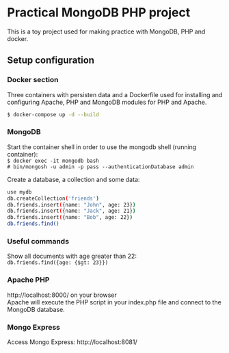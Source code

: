 # Practical MongoDB PHP project

This is a toy project used for making practice with MongoDB, PHP and docker.

## Setup configuration

### Docker section

Three containers with persisten data and a Dockerfile used for installing and configuring Apache, PHP and MongoDB modules for PHP and Apache.

```bash
$ docker-compose up -d --build
```

### MongoDB

Start the container shell in order to use the mongodb shell (running container):  
```$ docker exec -it mongodb bash```  
```# bin/mongosh -u admin -p pass --authenticationDatabase admin```

Create a database, a collection and some data:
```bash
use mydb
db.createCollection('friends')
db.friends.insert({name: "John", age: 23})
db.friends.insert({name: "Jack", age: 21})
db.friends.insert({name: "Bob", age: 22})
db.friends.find()

```

### Useful commands

Show all documents with age greater than 22:  
```db.friends.find({age: {$gt: 23}})```

### Apache PHP

http://localhost:8000/ on your browser  
Apache will execute the PHP script in your index.php file and connect to the MongoDB database.

### Mongo Express

Access Mongo Express: http://localhost:8081/
